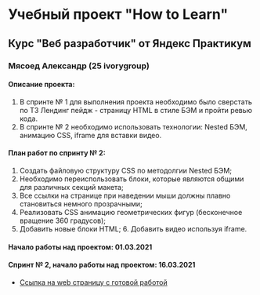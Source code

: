 # Учебный проект "How to Learn"

## Курс "Веб разработчик" от Яндекс Практикум

### Мясоед Александр (25 ivorygroup)

#### Описание проекта: 
1. В спринте № 1 для выполнения проекта необходимо было сверстать по ТЗ Лендинг пейдж - страницу HTML в стиле БЭМ и пройти ревью кода.
2. В спринте № 2 необходимо использовать технологии: Nested БЭМ, анимацию CSS, iframe для вставки видео.

#### План работ по спринту № 2: 
1. Создать файловую структуру CSS по методолгии Nested БЭМ; 
2. Необходимо  переиспользовать блоки, которые являются общими для различных секций макета; 
3. Все ссылки на странице при наведении мыши должны плавно становиться немного прозрачными; 
4. Реализовать CSS анимацию геометрических фигур (бесконечное вращение 360 градусов); 
5. Добавить новые блоки HTML; 6. Добавить видео используя iframe.

#### Начало работы над проектом: 01.03.2021

#### Спринт № 2, начало работы над проектом: 16.03.2021

* [Ссылка на web страницу с готовой работой](https://alexproit.ru/portfolio/how-to-learn/)
